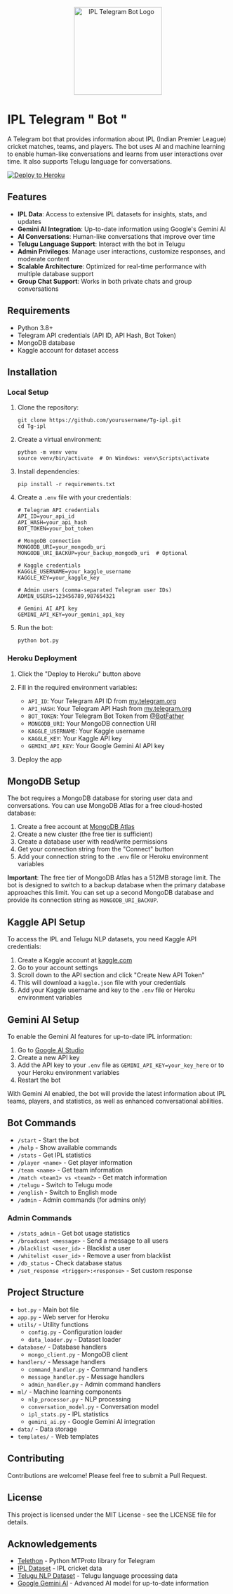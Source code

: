 <p align="center">
  <img src="https://github.com/manojsai7/Tg-ipl/blob/main/assets/logo.png" alt="IPL Telegram Bot Logo" width="200">
</p>

# IPL Telegram " Bot "

A Telegram bot that provides information about IPL (Indian Premier League) cricket matches, teams, and players. The bot uses AI and machine learning to enable human-like conversations and learns from user interactions over time. It also supports Telugu language for conversations.

[![Deploy to Heroku](https://www.herokucdn.com/deploy/button.svg)](https://heroku.com/deploy)

## Features

- **IPL Data**: Access to extensive IPL datasets for insights, stats, and updates
- **Gemini AI Integration**: Up-to-date information using Google's Gemini AI
- **AI Conversations**: Human-like conversations that improve over time
- **Telugu Language Support**: Interact with the bot in Telugu
- **Admin Privileges**: Manage user interactions, customize responses, and moderate content
- **Scalable Architecture**: Optimized for real-time performance with multiple database support
- **Group Chat Support**: Works in both private chats and group conversations

## Requirements

- Python 3.8+
- Telegram API credentials (API ID, API Hash, Bot Token)
- MongoDB database
- Kaggle account for dataset access

## Installation

### Local Setup

1. Clone the repository:
   ```
   git clone https://github.com/yourusername/Tg-ipl.git
   cd Tg-ipl
   ```

2. Create a virtual environment:
   ```
   python -m venv venv
   source venv/bin/activate  # On Windows: venv\Scripts\activate
   ```

3. Install dependencies:
   ```
   pip install -r requirements.txt
   ```

4. Create a `.env` file with your credentials:
   ```
   # Telegram API credentials
   API_ID=your_api_id
   API_HASH=your_api_hash
   BOT_TOKEN=your_bot_token

   # MongoDB connection
   MONGODB_URI=your_mongodb_uri
   MONGODB_URI_BACKUP=your_backup_mongodb_uri  # Optional

   # Kaggle credentials
   KAGGLE_USERNAME=your_kaggle_username
   KAGGLE_KEY=your_kaggle_key

   # Admin users (comma-separated Telegram user IDs)
   ADMIN_USERS=123456789,987654321

   # Gemini AI API key
   GEMINI_API_KEY=your_gemini_api_key
   ```

5. Run the bot:
   ```
   python bot.py
   ```

### Heroku Deployment

1. Click the "Deploy to Heroku" button above
2. Fill in the required environment variables:
   - `API_ID`: Your Telegram API ID from [my.telegram.org](https://my.telegram.org)
   - `API_HASH`: Your Telegram API Hash from [my.telegram.org](https://my.telegram.org)
   - `BOT_TOKEN`: Your Telegram Bot Token from [@BotFather](https://t.me/BotFather)
   - `MONGODB_URI`: Your MongoDB connection URI
   - `KAGGLE_USERNAME`: Your Kaggle username
   - `KAGGLE_KEY`: Your Kaggle API key
   - `GEMINI_API_KEY`: Your Google Gemini AI API key

3. Deploy the app

## MongoDB Setup

The bot requires a MongoDB database for storing user data and conversations. You can use MongoDB Atlas for a free cloud-hosted database:

1. Create a free account at [MongoDB Atlas](https://www.mongodb.com/cloud/atlas)
2. Create a new cluster (the free tier is sufficient)
3. Create a database user with read/write permissions
4. Get your connection string from the "Connect" button
5. Add your connection string to the `.env` file or Heroku environment variables

**Important**: The free tier of MongoDB Atlas has a 512MB storage limit. The bot is designed to switch to a backup database when the primary database approaches this limit. You can set up a second MongoDB database and provide its connection string as `MONGODB_URI_BACKUP`.

## Kaggle API Setup

To access the IPL and Telugu NLP datasets, you need Kaggle API credentials:

1. Create a Kaggle account at [kaggle.com](https://www.kaggle.com/)
2. Go to your account settings
3. Scroll down to the API section and click "Create New API Token"
4. This will download a `kaggle.json` file with your credentials
5. Add your Kaggle username and key to the `.env` file or Heroku environment variables

## Gemini AI Setup

To enable the Gemini AI features for up-to-date IPL information:

1. Go to [Google AI Studio](https://makersuite.google.com/app/apikey)
2. Create a new API key
3. Add the API key to your `.env` file as `GEMINI_API_KEY=your_key_here` or to your Heroku environment variables
4. Restart the bot

With Gemini AI enabled, the bot will provide the latest information about IPL teams, players, and statistics, as well as enhanced conversational abilities.

## Bot Commands

- `/start` - Start the bot
- `/help` - Show available commands
- `/stats` - Get IPL statistics
- `/player <name>` - Get player information
- `/team <name>` - Get team information
- `/match <team1> vs <team2>` - Get match information
- `/telugu` - Switch to Telugu mode
- `/english` - Switch to English mode
- `/admin` - Admin commands (for admins only)

### Admin Commands

- `/stats_admin` - Get bot usage statistics
- `/broadcast <message>` - Send a message to all users
- `/blacklist <user_id>` - Blacklist a user
- `/whitelist <user_id>` - Remove a user from blacklist
- `/db_status` - Check database status
- `/set_response <trigger>:<response>` - Set custom response

## Project Structure

- `bot.py` - Main bot file
- `app.py` - Web server for Heroku
- `utils/` - Utility functions
  - `config.py` - Configuration loader
  - `data_loader.py` - Dataset loader
- `database/` - Database handlers
  - `mongo_client.py` - MongoDB client
- `handlers/` - Message handlers
  - `command_handler.py` - Command handlers
  - `message_handler.py` - Message handlers
  - `admin_handler.py` - Admin command handlers
- `ml/` - Machine learning components
  - `nlp_processor.py` - NLP processing
  - `conversation_model.py` - Conversation model
  - `ipl_stats.py` - IPL statistics
  - `gemini_ai.py` - Google Gemini AI integration
- `data/` - Data storage
- `templates/` - Web templates

## Contributing

Contributions are welcome! Please feel free to submit a Pull Request.

## License

This project is licensed under the MIT License - see the LICENSE file for details.

## Acknowledgements

- [Telethon](https://github.com/LonamiWebs/Telethon) - Python MTProto library for Telegram
- [IPL Dataset](https://github.com/12345k/IPL-Dataset) - IPL cricket data
- [Telugu NLP Dataset](https://www.kaggle.com/sudalairajkumar/telugu-nlp) - Telugu language processing data
- [Google Gemini AI](https://ai.google.dev/gemini-api) - Advanced AI model for up-to-date information
